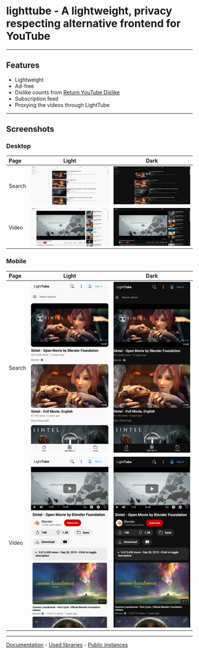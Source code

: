 # lighttube - A lightweight, privacy respecting alternative frontend for YouTube

---

## Features

- Lightweight
- Ad-free
- Dislike counts from [Return YouTube Dislike](https://www.returnyoutubedislike.com/)
- Subscription feed
- Proxying the videos through LightTube

---

## Screenshots

### Desktop

| Page | Light | Dark |
| :--- | :---: | :--: |
| Search | ![image](https://github.com/kuylar/lighttube/raw/master/screenshots/desktop/light/search.png)| ![image](https://github.com/kuylar/lighttube/raw/master/screenshots/desktop/dark/search.png) |
| Video | ![image](https://github.com/kuylar/lighttube/raw/master/screenshots/desktop/light/video.png)| ![image](https://github.com/kuylar/lighttube/raw/master/screenshots/desktop/dark/video.png) |

### Mobile

| Page | Light | Dark |
| :--- | :---: | :--: |
| Search | ![image](https://github.com/kuylar/lighttube/raw/master/screenshots/mobile/light/search.png)| ![image](https://github.com/kuylar/lighttube/raw/master/screenshots/mobile/dark/search.png) |
| Video | ![image](https://github.com/kuylar/lighttube/raw/master/screenshots/mobile/light/video.png)| ![image](https://github.com/kuylar/lighttube/raw/master/screenshots/mobile/dark/video.png) |

---

[Documentation](https://github.com/kuylar/lighttube/wikis) - [Used libraries](https://github.com/kuylar/lighttube/blob/master/OTHERLIBS.md)  - [Public instances](https://github.com/kuylar/lighttube/blob/master/INSTANCES.md) 